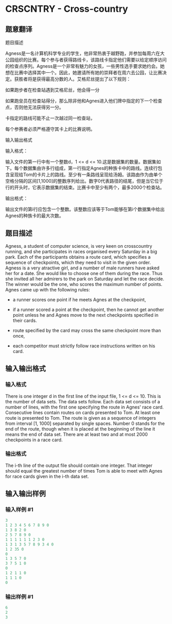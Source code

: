 # CRSCNTRY - Cross-country

## 题意翻译

题目描述

Agness是一名计算机科学专业的学生，​​他非常热衷于越野跑，并参加每周六在大公园组织的比赛。每个参与者获得路线卡，该路线卡指定他们需要以给定顺序访问的检查点序列。Agness是一个非常有魅力的女孩，一些男性选手要求她约会。她想在比赛中选择其中一个。因此，她邀请所有她的崇拜者在周六去公园，让比赛决定。获胜者将是获得最高分数的人。艾格尼丝提出了以下规则：

如果跑步者在检查站遇到艾格尼丝，他会得一分

如果跑垒员在检查站得分，那么除非他和Agnes进入他们牌中指定的下一个检查点，否则他无法获得另一分。

卡指定的路线可能不止一次越过同一检查站，

每个参赛者必须严格遵守其卡上的比赛说明。

输入输出格式

输入格式：

输入文件的第一行中有一个整数d，1 <= d <= 10.这是数据集的数量。数据集如下。每个数据集由许多行组成，第一行指定Agnes的种族卡中的路线。连续行包含呈现给Tom的卡片上的路线。至少有一条路线呈现给汤姆。该路由作为由单个空格分隔的区间[1,1000]的整数序列给出。数字0代表路径的结尾，但是当它位于行的开头时，它表示数据集的结束。比赛卡中至少有两个，最多2000个检查站。

输出格式：

输出文件的第i行应包含一个整数。该整数应该等于Tom能够在第i个数据集中给出Agnes的种族卡的最大次数。

## 题目描述

 Agness, a student of computer science, is very keen on cross­country running, and she participates in races organised every Saturday in a big park. Each of the participants obtains a route card, which specifies a sequence of checkpoints, which they need to visit in the given order. Agness is a very atractive girl, and a number of male runners have asked her for a date. She would like to choose one of them during the race. Thus she invited all her admirers to the park on Saturday and let the race decide. The winner would be the one, who scores the maximum number of points. Agnes came up with the following rules:

- a runner scores one point if he meets Agnes at the checkpoint,

- if a runner scored a point at the checkpoint, then he cannot get another point unless he and Agnes move to the next checkpoints specified in their cards.

- route specified by the card may cross the same checkpoint more than once,

- each competitor must strictly follow race instructions written on his card.

## 输入输出格式

### 输入格式

 There is one integer d in the first line of the input file, 1 <= d <= 10. This is the number of data sets. The data sets follow. Each data set consists of a number of lines, with the first one specifying the route in Agnes' race card. Consecutive lines contain routes on cards presented to Tom. At least one route is presented to Tom. The route is given as a sequence of integers from interval \[1, 1000\] separated by single spaces. Number 0 stands for the end of the route, though when it is placed at the beginning of the line it means the end of data set. There are at least two and at most 2000 checkpoints in a race card.

### 输出格式

 The i-th line of the output file should contain one integer. That integer should equal the greatest number of times Tom is able to meet with Agnes for race cards given in the i-th data set.

## 输入输出样例

### 输入样例 #1

```cpp
3
1 2 3 4 5 6 7 8 9 0
1 3 8 2 0
2 5 7 8 9 0
1 1 1 1 1 1 2 3 0
1 3 1 3 5 7 8 9 3 4 0
1 2 35 0
0
1 3 5 7 0
3 7 5 1 0
0
1 2 1 1 0
1 1 1 0
0
```


### 输出样例 #1

```cpp
6
2
3
```



